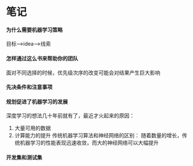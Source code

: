 # 笔记
#### 为什么需要机器学习策略
目标-->idea-->线索

#### 怎样通过这么书来帮助你的团队
面对不同选择的时候，优先级次序的改变可能会对结果产生巨大影响

####  先决条件和注意事项

#### 规划促进了机器学习的发展
深度学习的想法几十年前就有了，最近才火起来的原因： 
1. 大量可用的数据
2. 计算能力的提升
传统机器学习算法和神经网络的区别：
随着数量的增长，传统机器学习的性能表现迅速收敛，而大的神经网络可以大幅提升

#### 开发集和测试集

